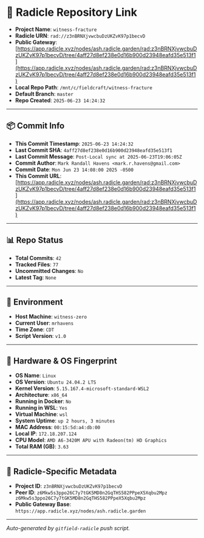 # 🔗 Radicle Repository Link

- **Project Name**: `witness-fracture`
- **Radicle URN**: `rad://z3nBRNXjvwcbuDzUKZvK97p1becvD`
- **Public Gateway**: [https://app.radicle.xyz/nodes/ash.radicle.garden/rad:z3nBRNXjvwcbuDzUKZvK97p1becvD/tree/4aff27d8ef238e0d16b900d23948eafd35e513f1](https://app.radicle.xyz/nodes/ash.radicle.garden/rad:z3nBRNXjvwcbuDzUKZvK97p1becvD/tree/4aff27d8ef238e0d16b900d23948eafd35e513f1)
- **Local Repo Path**: `/mnt/c/fieldcraft/witness-fracture`
- **Default Branch**: `master`
- **Repo Created**: `2025-06-23 14:24:32`

---

## 📦 Commit Info

- **This Commit Timestamp**: `2025-06-23 14:24:32`
- **Last Commit SHA**: `4aff27d8ef238e0d16b900d23948eafd35e513f1`
- **Last Commit Message**: `Post-Local sync at 2025-06-23T19:06:05Z`
- **Commit Author**: `Mark Randall Havens <mark.r.havens@gmail.com>`
- **Commit Date**: `Mon Jun 23 14:08:00 2025 -0500`
- **This Commit URL**: [https://app.radicle.xyz/nodes/ash.radicle.garden/rad:z3nBRNXjvwcbuDzUKZvK97p1becvD/tree/4aff27d8ef238e0d16b900d23948eafd35e513f1](https://app.radicle.xyz/nodes/ash.radicle.garden/rad:z3nBRNXjvwcbuDzUKZvK97p1becvD/tree/4aff27d8ef238e0d16b900d23948eafd35e513f1)

---

## 📊 Repo Status

- **Total Commits**: `42`
- **Tracked Files**: `77`
- **Uncommitted Changes**: `No`
- **Latest Tag**: `None`

---

## 🧭 Environment

- **Host Machine**: `witness-zero`
- **Current User**: `mrhavens`
- **Time Zone**: `CDT`
- **Script Version**: `v1.0`

---

## 🧬 Hardware & OS Fingerprint

- **OS Name**: `Linux`
- **OS Version**: `Ubuntu 24.04.2 LTS`
- **Kernel Version**: `5.15.167.4-microsoft-standard-WSL2`
- **Architecture**: `x86_64`
- **Running in Docker**: `No`
- **Running in WSL**: `Yes`
- **Virtual Machine**: `wsl`
- **System Uptime**: `up 2 hours, 3 minutes`
- **MAC Address**: `00:15:5d:a4:db:00`
- **Local IP**: `172.18.207.124`
- **CPU Model**: `AMD A6-3420M APU with Radeon(tm) HD Graphics`
- **Total RAM (GB)**: `3.63`

---

## 🌱 Radicle-Specific Metadata

- **Project ID**: `z3nBRNXjvwcbuDzUKZvK97p1becvD`
- **Peer ID**: `z6Mkw5s3ppo26C7y7tGK5MD8n2GqTHS582PPpeX5Xqbu2Mpz
z6Mkw5s3ppo26C7y7tGK5MD8n2GqTHS582PPpeX5Xqbu2Mpz`
- **Public Gateway Base**: `https://app.radicle.xyz/nodes/ash.radicle.garden`

---

_Auto-generated by `gitfield-radicle` push script._
